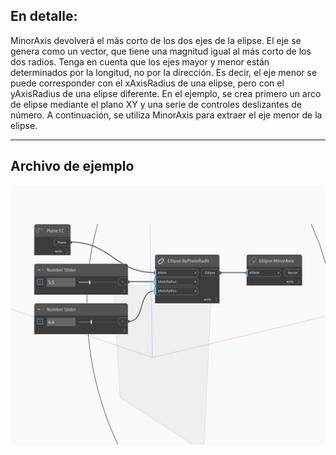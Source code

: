 ## En detalle:
MinorAxis devolverá el más corto de los dos ejes de la elipse. El eje se genera como un vector, que tiene una magnitud igual al más corto de los dos radios. Tenga en cuenta que los ejes mayor y menor están determinados por la longitud, no por la dirección. Es decir, el eje menor se puede corresponder con el xAxisRadius de una elipse, pero con el yAxisRadius de una elipse diferente. En el ejemplo, se crea primero un arco de elipse mediante el plano XY y una serie de controles deslizantes de número. A continuación, se utiliza MinorAxis para extraer el eje menor de la elipse.
___
## Archivo de ejemplo

![MinorAxis](./Autodesk.DesignScript.Geometry.Ellipse.MinorAxis_img.jpg)


